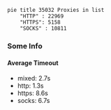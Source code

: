 
```mermaid
pie title 35032 Proxies in list
    "HTTP" : 22969
    "HTTPS": 5158
    "SOCKS" : 10811
```

### Some Info
#### Average Timeout

- mixed: 2.7s
- http: 1.3s
- https: 8.6s
- socks: 6.7s